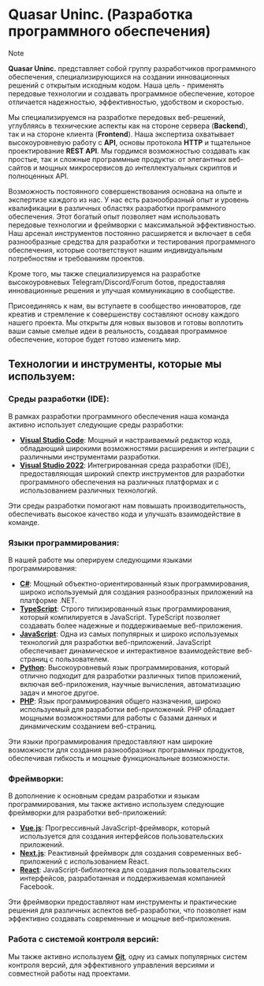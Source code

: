 # Quasar Uninc. (Разработка программного обеспечения)

> [!NOTE] 
> **Quasar Uninc.** представляет собой группу разработчиков программного обеспечения, специализирующихся на создании инновационных решений с открытым исходным кодом. Наша цель - применять передовые технологии и создавать программное обеспечение, которое отличается надежностью, эффективностью, удобством и скоростью.

Мы специализируемся на разработке передовых веб-решений, углубляясь в технические аспекты как на стороне сервера (**Backend**), так и на стороне клиента (**Frontend**). Наша экспертиза охватывает высокоуровневую работу с **API**, основы протокола **HTTP** и тщательное проектирование **REST API**. Мы гордимся возможностью создавать как простые, так и сложные программные продукты: от элегантных веб-сайтов и мощных микросервисов до интеллектуальных скриптов и полноценных API.

Возможность постоянного совершенствования основана на опыте и экспертизе каждого из нас. У нас есть разнообразный опыт и уровень квалификации в различных областях разработки программного обеспечения. Этот богатый опыт позволяет нам использовать передовые технологии и фреймворки с максимальной эффективностью. Наш арсенал инструментов постоянно расширяется и включает в себя разнообразные средства для разработки и тестирования программного обеспечения, которые соответствуют нашим индивидуальным потребностям и требованиям проектов.

Кроме того, мы также специализируемся на разработке высокоуровневых Telegram/Discord/Forum ботов, предоставляя инновационные решения и улучшая коммуникацию в сообществе.

Присоединяясь к нам, вы вступаете в сообщество инноваторов, где креатив и стремление к совершенству составляют основу каждого нашего проекта. Мы открыты для новых вызовов и готовы воплотить ваши самые смелые идеи в реальность, создавая программное обеспечение, которое будет готово изменить мир.

## Технологии и инструменты, которые мы используем:

### Среды разработки (IDE):
В рамках разработки программного обеспечения наша команда активно использует следующие среды разработки:

- [**Visual Studio Code**](https://code.visualstudio.com/): Мощный и настраиваемый редактор кода, обладающий широкими возможностями расширения и интеграции с различными инструментами разработки.
- [**Visual Studio 2022**](https://visualstudio.microsoft.com/vs/): Интегрированная среда разработки (IDE), предоставляющая широкий спектр инструментов для разработки программного обеспечения на различных платформах и с использованием различных технологий.

Эти среды разработки помогают нам повышать производительность, обеспечивать высокое качество кода и улучшать взаимодействие в команде.

### Языки программирования:
В нашей работе мы оперируем следующими языками программирования:

- [**C#**](https://docs.microsoft.com/en-us/dotnet/csharp/): Мощный объектно-ориентированный язык программирования, широко используемый для создания разнообразных приложений на платформе .NET.
- [**TypeScript**](https://www.typescriptlang.org/): Строго типизированный язык программирования, который компилируется в JavaScript. TypeScript позволяет создавать более надежные и поддерживаемые веб-приложения.
- [**JavaScript**](https://developer.mozilla.org/en-US/docs/Web/JavaScript): Одна из самых популярных и широко используемых технологий для разработки веб-приложений. JavaScript обеспечивает динамическое и интерактивное взаимодействие веб-страниц с пользователем.
- [**Python**](https://www.python.org/): Высокоуровневый язык программирования, который отлично подходит для разработки различных типов приложений, включая веб-приложения, научные вычисления, автоматизацию задач и многое другое.
- [**PHP**](https://www.php.net/): Язык программирования общего назначения, широко используемый для разработки веб-приложений. PHP обладает мощными возможностями для работы с базами данных и динамическим созданием веб-страниц.

Эти языки программирования предоставляют нам широкие возможности для создания разнообразных программных продуктов, обеспечивая гибкость и мощные функциональные возможности.

### Фреймворки:
В дополнение к основным средам разработки и языкам программирования, мы также активно используем следующие фреймворки для разработки веб-приложений:

- [**Vue.js**](https://vuejs.org/): Прогрессивный JavaScript-фреймворк, который используется для создания интерфейсов пользовательских приложений.
- [**Next.js**](https://nextjs.org/): Реактивный фреймворк для создания современных веб-приложений с использованием React.
- [**React**](https://reactjs.org/): JavaScript-библиотека для создания пользовательских интерфейсов, разработанная и поддерживаемая компанией Facebook.

Эти фреймворки предоставляют нам инструменты и практические решения для различных аспектов веб-разработки, что позволяет нам эффективно создавать современные и мощные веб-приложения.

### Работа с системой контроля версий:
Мы также активно используем [**Git**](https://git-scm.com/), одну из самых популярных систем контроля версий, для эффективного управления версиями и совместной работы над проектами.


